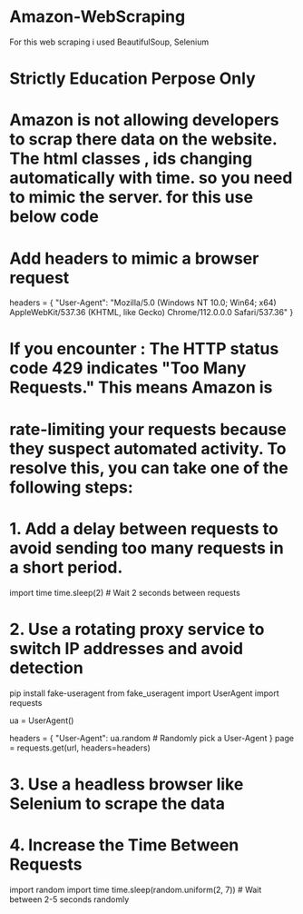 # Amazon-WebScraping
For this web scraping i used BeautifulSoup, Selenium

# Strictly Education Perpose Only 

# Amazon is not allowing developers to scrap there data on the website. The html classes , ids changing automatically with time. so you need to mimic the server. for this use below code
# Add headers to mimic a browser request
headers = {
    "User-Agent": "Mozilla/5.0 (Windows NT 10.0; Win64; x64) AppleWebKit/537.36 (KHTML, like Gecko) Chrome/112.0.0.0 Safari/537.36"
}

# If you encounter : The HTTP status code 429 indicates "Too Many Requests." This means Amazon is
# rate-limiting your requests because they suspect automated activity. To resolve this, you can take one of the following steps:

# 1. Add a delay between requests to avoid sending too many requests in a short period.
import time
time.sleep(2)  # Wait 2 seconds between requests

# 2. Use a rotating proxy service to switch IP addresses and avoid detection
pip install fake-useragent
from fake_useragent import UserAgent
import requests

ua = UserAgent()

headers = {
     "User-Agent": ua.random  # Randomly pick a User-Agent
}
page = requests.get(url, headers=headers)

# 3. Use a headless browser like Selenium to scrape the data

# 4. Increase the Time Between Requests
import random
import time
time.sleep(random.uniform(2, 7))  # Wait between 2-5 seconds randomly

